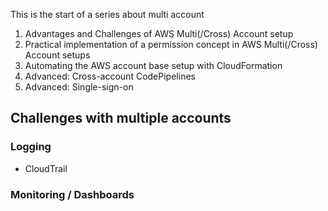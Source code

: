  This is the start of a series about multi account
 
  1. Advantages and Challenges of AWS Multi(/Cross) Account setup
  1. Practical implementation of a permission concept in AWS Multi(/Cross) Account setups
  1. Automating the AWS account base setup with CloudFormation
  1. Advanced: Cross-account CodePipelines
  1. Advanced: Single-sign-on
 

## Challenges with multiple accounts

### Logging
 
- CloudTrail
  
### Monitoring / Dashboards